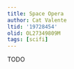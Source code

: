 ```yaml
---
title: Space Opera
author: Cat Valente
ltid: '19728454'
olid: OL27349809M
tags: [scifi]
---
```


TODO
